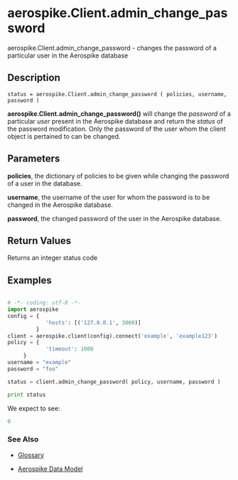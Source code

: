 
# aerospike.Client.admin_change_password

aerospike.Client.admin_change_password - changes the password of a particular user in the Aerospike database

## Description

```
status = aerospike.Client.admin_change_password ( policies, username, password )

```

**aerospike.Client.admin_change_password()** will change the *password* of a
particular *user* present in the Aerospike database and return the *status* of the password modification. Only the password of the user whom the client object is pertained to can be changed.

## Parameters

**policies**, the dictionary of policies to be given while changing the password of a user in the database.   

**username**, the username of the user for  whom the password is to be changed
in the Aerospike database.

**password**, the changed password of the user in the Aerospike database.

## Return Values
Returns an integer status code

## Examples

```python

# -*- coding: utf-8 -*-
import aerospike
config = {
            'hosts': [('127.0.0.1', 3000)]
         }
client = aerospike.client(config).connect('example', 'example123')
policy = {
            'timeout': 1000
	 }
username = "example"
password = "foo"

status = client.admin_change_password( policy, username, password )

print status

```

We expect to see:

```python
0
```



### See Also



- [Glossary](http://www.aerospike.com/docs/guide/glossary.html)

- [Aerospike Data Model](http://www.aerospike.com/docs/architecture/data-model.html)
